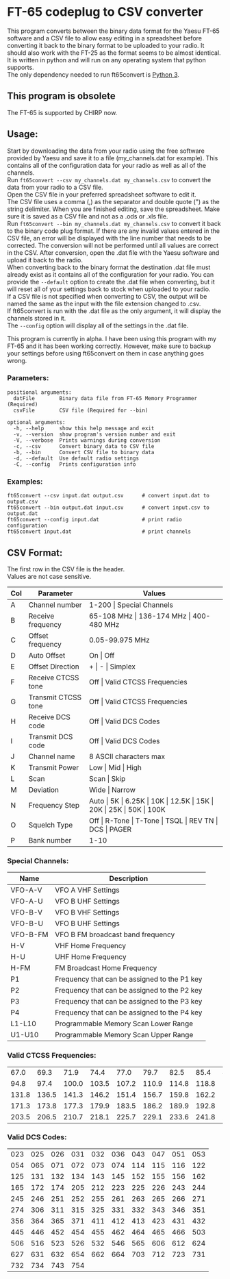 # FT-65 codeplug to CSV converter
This program converts between the binary data format for the Yaesu FT-65 software and a CSV file to allow easy editing in a spreadsheet before converting it back to the binary format to be uploaded to your radio. It should also work with the FT-25 as the format seems to be almost identical.
It is written in python and will run on any operating system that python supports.  
The only dependency needed to run ft65convert is [Python 3](https://www.python.org/downloads/).

## This program is obsolete
The FT-65 is supported by CHIRP now.

## Usage:
Start by downloading the data from your radio using the free software provided by Yaesu and save it to a file (my_channels.dat for example). This contains all of the configuration data for your radio as well as all of the channels.  
Run `ft65convert --csv my_channels.dat my_channels.csv` to convert the data from your radio to a CSV file.  
Open the CSV file in your preferred spreadsheet software to edit it.  
The CSV file uses a comma (,) as the separator and double quote (") as the string delimiter. 
When you are finished editing, save the spreadsheet. Make sure it is saved as a CSV file and not as a .ods or .xls file.  
Run `ft65convert --bin my_channels.dat my_channels.csv` to convert it back to the binary code plug format. If there are any invalid values entered in the CSV file, an error will be displayed with the line number that needs to be corrected. The conversion will not be performed until all values are correct in the CSV. After conversion, open the .dat file with the Yaesu software and upload it back to the radio.  
When converting back to the binary format the destination .dat file must already exist as it contains all of the configuration for your radio. You can provide the `--default` option to create the .dat file when converting, but it will reset all of your settings back to stock when uploaded to your radio.  
If a CSV file is not specified when converting to CSV, the output will be named the same as the input with the file extension changed to .csv.  
If ft65convert is run with the .dat file as the only argument, it will display the channels stored in it.  
The `--config` option will display all of the settings in the .dat file.

This program is currently in alpha. I have been using this program with my FT-65 and it has been working correctly. However, make sure to backup your settings before using ft65convert on them in case anything goes wrong.

### Parameters:
    positional arguments:
      datFile        Binary data file from FT-65 Memory Programmer (Required)
      csvFile        CSV file (Required for --bin)
    
    optional arguments:
      -h, --help     show this help message and exit
      -v, --version  show program's version number and exit
      -V, --verbose  Prints warnings during conversion
      -c, --csv      Convert binary data to CSV file
      -b, --bin      Convert CSV file to binary data
      -d, --default  Use default radio settings
      -C, --config   Prints configuration info

### Examples:
    ft65convert --csv input.dat output.csv      # convert input.dat to output.csv
    ft65convert --bin output.dat input.csv      # convert input.csv to output.dat
    ft65convert --config input.dat              # print radio configuration
    ft65convert input.dat                       # print channels


## CSV Format:
The first row in the CSV file is the header.  
Values are not case sensitive.

| Col | Parameter            | Values |
| --- | -------------------- | --- |
|  A  |  Channel number      | 1-200 \| Special Channels
|  B  |  Receive frequency   | 65-108 MHz \| 136-174 MHz \| 400-480 MHz
|  C  |  Offset frequency    | 0.05-99.975 MHz
|  D  |  Auto Offset         | On \| Off
|  E  |  Offset Direction    | + \| - \| Simplex
|  F  |  Receive CTCSS tone  | Off \| Valid CTCSS Frequencies
|  G  |  Transmit CTCSS tone | Off \| Valid CTCSS Frequencies
|  H  |  Receive DCS code    | Off \| Valid DCS Codes
|  I  |  Transmit DCS code   | Off \| Valid DCS Codes
|  J  |  Channel name        | 8 ASCII characters max
|  K  |  Transmit Power      | Low \| Mid \| High
|  L  |  Scan                | Scan \| Skip
|  M  |  Deviation           | Wide \| Narrow
|  N  |  Frequency Step      | Auto \| 5K \| 6.25K \| 10K \| 12.5K \| 15K \| 20K \| 25K \| 50K \| 100K
|  O  |  Squelch Type        | Off \| R-Tone \| T-Tone \| TSQL \| REV TN \| DCS \| PAGER
|  P  |  Bank number         | 1-10

### Special Channels:
| Name     | Description                                   |
|----------|----------------------------------------------|
| VFO-A-V  | VFO A VHF Settings                           |
| VFO-A-U  | VFO B UHF Settings                           |
| VFO-B-V  | VFO B VHF Settings                           |
| VFO-B-U  | VFO B UHF Settings                           |
| VFO-B-FM | VFO B FM broadcast band frequency            |
| H-V      | VHF Home Frequency                           |
| H-U      | UHF Home Frequency                           |
| H-FM     | FM Broadcast Home Frequency                  |
| P1       | Frequency that can be assigned to the P1 key |
| P2       | Frequency that can be assigned to the P2 key | 
| P3       | Frequency that can be assigned to the P3 key |
| P4       | Frequency that can be assigned to the P4 key |
| L1-L10   | Programmable Memory Scan Lower Range         |
| U1-U10   | Programmable Memory Scan Upper Range         |

### Valid CTCSS Frequencies:
|       |       |       |       |       |       |       |       |       |       |
| ----- | ------| ----- | ----- | ----- | ----- | ----- | ----- | ----- | ----- |
|  67.0 |  69.3 |  71.9 |  74.4 |  77.0 |  79.7 |  82.5 |  85.4 |  88.5 |  91.5 |
|  94.8 |  97.4 | 100.0 | 103.5 | 107.2 | 110.9 | 114.8 | 118.8 | 123.0 | 127.3 |
| 131.8 | 136.5 | 141.3 | 146.2 | 151.4 | 156.7 | 159.8 | 162.2 | 165.5 | 167.9 |
| 171.3 | 173.8 | 177.3 | 179.9 | 183.5 | 186.2 | 189.9 | 192.8 | 196.6 | 199.5 |
| 203.5 | 206.5 | 210.7 | 218.1 | 225.7 | 229.1 | 233.6 | 241.8 | 250.3 | 254.1 |

### Valid DCS Codes:
|     |     |     |     |     |     |     |     |     |     |
| --- | ----| --- | --- | --- | --- | --- | --- | --- | --- |
| 023 | 025 | 026 | 031 | 032 | 036 | 043 | 047 | 051 | 053 |
| 054 | 065 | 071 | 072 | 073 | 074 | 114 | 115 | 116 | 122 |
| 125 | 131 | 132 | 134 | 143 | 145 | 152 | 155 | 156 | 162 |
| 165 | 172 | 174 | 205 | 212 | 223 | 225 | 226 | 243 | 244 |
| 245 | 246 | 251 | 252 | 255 | 261 | 263 | 265 | 266 | 271 |
| 274 | 306 | 311 | 315 | 325 | 331 | 332 | 343 | 346 | 351 |
| 356 | 364 | 365 | 371 | 411 | 412 | 413 | 423 | 431 | 432 |
| 445 | 446 | 452 | 454 | 455 | 462 | 464 | 465 | 466 | 503 |
| 506 | 516 | 523 | 526 | 532 | 546 | 565 | 606 | 612 | 624 |
| 627 | 631 | 632 | 654 | 662 | 664 | 703 | 712 | 723 | 731 |
| 732 | 734 | 743 | 754 |     |     |     |     |     |     |

